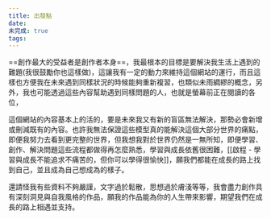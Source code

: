 ```yaml
---
title: 出發點
date: 
未完成: true
tags:
---
```

==創作最大的受益者是創作者本身==，我最根本的目標是要解決我生活上遇到的難題(我很鼓勵你也這樣做)，這讓我有一定的動力來維持這個網站的運行，而且這樣也方便我在未來遇到同樣狀況的時候能夠重新複習，也類似未雨綢繆的概念，另外，我也可能透過這些內容幫助遇到同樣問題的人，也就是螢幕前正在閱讀的各位，

這個網站的內容基本上的活的，要是未來我又有新的盲區無法解決，那勢必會新增或刪減既有的內容。也許我無法保證這些模型真的能解決這個大部分世界的痛點，即便我努力去看到更完整的世界，但我想我對於世界仍然是一無所知，即便學習、創作、解決問題這些流程都做得再怎麼熟悉，學習與成長依舊很困難，[[啟程 - 學習與成長不能追求不痛苦的，但你可以學得很愉快]]，願我們都能在成長的路上找到自己，並且成為自己想成為的樣子。

還請怪我有些資料不夠嚴謹，文字過於鬆散，思想過於膚淺等等，我會盡力創作具有深刻洞見與自我風格的作品，願我的作品能為你的人生帶來影響，期望我們在成長的路上相遇並支持。